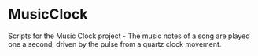 # MusicClock
Scripts for the Music Clock project - The music notes of a song are played one a second, driven by the pulse from a quartz clock movement.
